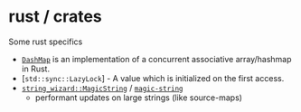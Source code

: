 # rust / crates

Some rust specifics

- [`DashMap`](https://docs.rs/dashmap/latest/dashmap/) is an implementation of a concurrent associative array/hashmap in Rust.
- [`std::sync::LazyLock`] - A value which is initialized on the first access.
- [`string_wizard::MagicString`](https://docs.rs/string_wizard/0.0.22/string_wizard/struct.MagicString.html) / [`magic-string`](https://github.com/Rich-Harris/magic-string)
  - performant updates on large strings (like source-maps)
